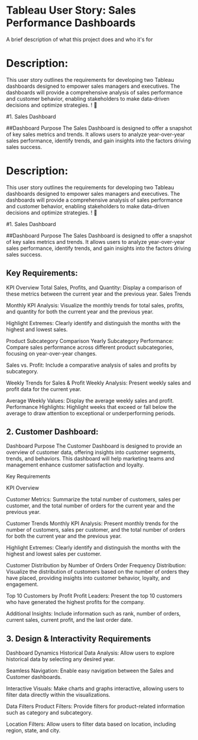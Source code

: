 
# Tableau User Story: Sales Performance Dashboards

A brief description of what this project does and who it's for


# Description:
This user story outlines the requirements for developing two Tableau dashboards designed to empower sales managers and executives. The dashboards will provide a comprehensive analysis of sales performance and customer behavior, enabling stakeholders to make data-driven decisions and optimize strategies. ! 👋

#1. Sales Dashboard

##Dashboard Purpose
The Sales Dashboard is designed to offer a snapshot of key sales metrics and trends. It allows users to analyze year-over-year sales performance, identify trends, and gain insights into the factors driving sales success.

# Description:
This user story outlines the requirements for developing two Tableau dashboards designed to empower sales managers and executives. The dashboards will provide a comprehensive analysis of sales performance and customer behavior, enabling stakeholders to make data-driven decisions and optimize strategies. ! 👋

#1. Sales Dashboard

##Dashboard Purpose
The Sales Dashboard is designed to offer a snapshot of key sales metrics and trends. It allows users to analyze year-over-year sales performance, identify trends, and gain insights into the factors driving sales success.

## Key Requirements:
KPI Overview
Total Sales, Profits, and Quantity: Display a comparison of these metrics between the current year and the previous year.
Sales Trends

Monthly KPI Analysis: Visualize the monthly trends for total sales, profits, and quantity for both the current year and the previous year.

Highlight Extremes: Clearly identify and distinguish the months with the highest and lowest sales.

Product Subcategory Comparison
Yearly Subcategory Performance: Compare sales performance across different product subcategories, focusing on year-over-year changes.

Sales vs. Profit: Include a comparative analysis of sales and profits by subcategory.

Weekly Trends for Sales & Profit
Weekly Analysis: Present weekly sales and profit data for the current year.

Average Weekly Values: Display the average weekly sales and profit.
Performance Highlights: Highlight weeks that exceed or fall below the average to draw attention to exceptional or underperforming periods.
## 2. Customer Dashboard:
Dashboard Purpose
The Customer Dashboard is designed to provide an overview of customer data, offering insights into customer segments, trends, and behaviors. This dashboard will help marketing teams and management enhance customer satisfaction and loyalty.

Key Requirements

KPI Overview

Customer Metrics: Summarize the total number of customers, sales per customer, and the total number of orders for the current year and the previous year.

Customer Trends
Monthly KPI Analysis: Present monthly trends for the number of customers, sales per customer, and the total number of orders for both the current year and the previous year.

Highlight Extremes: Clearly identify and distinguish the months with the highest and lowest sales per customer.

Customer Distribution by Number of Orders
Order Frequency Distribution: Visualize the distribution of customers based on the number of orders they have placed, providing insights into customer behavior, loyalty, and engagement.

Top 10 Customers by Profit
Profit Leaders: Present the top 10 customers who have generated the highest profits for the company.

Additional Insights: Include information such as rank, number of orders, current sales, current profit, and the last order date.

## 3. Design & Interactivity Requirements

Dashboard Dynamics
Historical Data Analysis: Allow users to explore historical data by selecting any desired year.

Seamless Navigation: Enable easy navigation between the Sales and Customer dashboards.

Interactive Visuals: Make charts and graphs interactive, allowing users to filter data directly within the visualizations.

Data Filters
Product Filters: Provide filters for product-related information such as category and subcategory.

Location Filters: Allow users to filter data based on location, including region, state, and city.